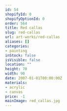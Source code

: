 ```yaml
---
id: 54
shopifyId: 0
shopifyOptionId: 0
order: 564
title: Red callas
slug: red-callas
url: art-works/red-callas
aliases: []
categories:
- painting
inStock: false
isVisible: false
location: ""
height: 70
width: 90
date: 2007-01-01T00:00:00Z
materials:
- acrylic
- canvas
price: -1
mainImage: red_callas.jpg
---
```


